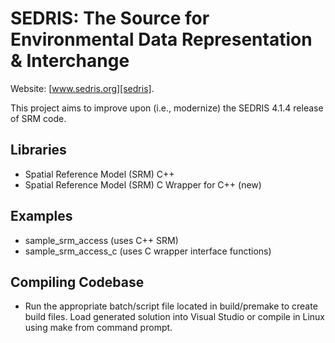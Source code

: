 
SEDRIS: The Source for Environmental Data Representation & Interchange
======================================================================

Website: [www.sedris.org][sedris].

This project aims to improve upon (i.e., modernize) the SEDRIS 4.1.4 release of SRM code.

Libraries
---------

* Spatial Reference Model (SRM) C++
* Spatial Reference Model (SRM) C Wrapper for C++ (new)

Examples
--------

* sample_srm_access (uses C++ SRM)
* sample_srm_access_c (uses C wrapper interface functions)

Compiling Codebase
------------------

* Run the appropriate batch/script file located in build/premake to create build files.  Load generated solution into Visual Studio or compile in Linux using make from command prompt. 

[sedris]: http://www.sedris.org
